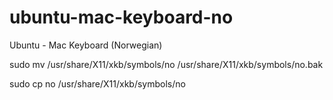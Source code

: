 # ubuntu-mac-keyboard-no
Ubuntu - Mac Keyboard (Norwegian)

sudo mv /usr/share/X11/xkb/symbols/no /usr/share/X11/xkb/symbols/no.bak

sudo cp no /usr/share/X11/xkb/symbols/no
